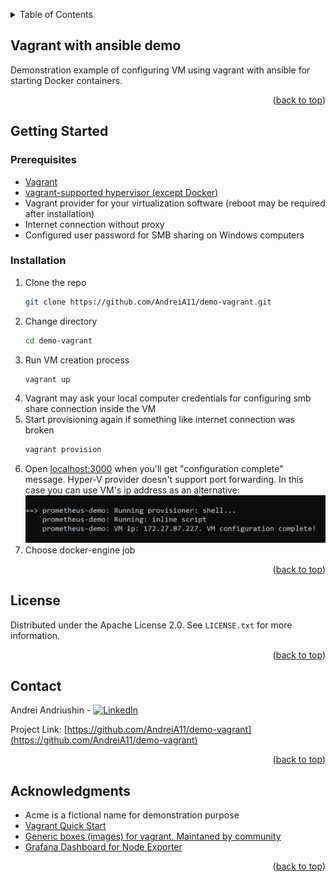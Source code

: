 <a name="readme-top"></a>
<details>
  <summary>Table of Contents</summary>
  <ol>
    <li>
      <a href="#about-the-project">About The Project</a>
    </li>
    <li>
      <a href="#getting-started">Getting Started</a>
      <ul>
        <li><a href="#prerequisites">Prerequisites</a></li>
        <li><a href="#installation">Installation</a></li>
      </ul>
    </li>
    <li><a href="#license">License</a></li>
    <li><a href="#contact">Contact</a></li>
    <li><a href="#acknowledgments">Acknowledgments</a></li>
  </ol>
</details>



<!-- ABOUT THE PROJECT -->
## Vagrant with ansible demo

Demonstration example of configuring VM using vagrant with ansible for starting Docker containers.

<p align="right">(<a href="#readme-top">back to top</a>)</p>



<!-- GETTING STARTED -->
## Getting Started

### Prerequisites

* [Vagrant](https://developer.hashicorp.com/vagrant/downloads)
* [vagrant-supported hypervisor (except Docker)](https://developer.hashicorp.com/vagrant/docs/providers)
* Vagrant provider for your virtualization software (reboot may be required after installation)
* Internet connection without proxy
* Configured user password for SMB sharing on Windows computers

### Installation

1. Clone the repo
   ```sh
   git clone https://github.com/AndreiA11/demo-vagrant.git
   ```
2. Change directory 
   ```sh
   cd demo-vagrant
   ```
4. Run VM creation process
   ```sh
   vagrant up
   ```
5. Vagrant may ask your local computer credentials for configuring smb share connection inside the VM
6. Start provisioning again if something like internet connection was broken
   ```sh
   vagrant provision
   ```
7. Open [localhost:3000](http://localhost:3000/) when you'll get "configuration complete" message. Hyper-V provider doesn't support port forwarding. In this case you can use VM's ip address as an alternative: ![complete-screenshot][complete-screenshot]
8. Choose docker-engine job
<p align="right">(<a href="#readme-top">back to top</a>)</p>



<!-- LICENSE -->
## License

Distributed under the Apache License 2.0. See `LICENSE.txt` for more information.

<p align="right">(<a href="#readme-top">back to top</a>)</p>



<!-- CONTACT -->
## Contact

Andrei Andriushin - [![LinkedIn][linkedin-shield]](https://linkedin.com/in/andrei-andriushin/)

Project Link: [https://github.com/AndreiA11/demo-vagrant](https://github.com/AndreiA11/demo-vagrant)

<p align="right">(<a href="#readme-top">back to top</a>)</p>



<!-- ACKNOWLEDGMENTS -->
## Acknowledgments

* Acme is a fictional name for demonstration purpose
* [Vagrant Quick Start](https://developer.hashicorp.com/vagrant/tutorials/getting-started)
* [Generic boxes (images) for vagrant. Maintaned by community](https://app.vagrantup.com/generic)
* [Grafana Dashboard for Node Exporter](https://grafana.com/grafana/dashboards/1860)

<p align="right">(<a href="#readme-top">back to top</a>)</p>



<!-- MARKDOWN LINKS & IMAGES -->
<!-- https://www.markdownguide.org/basic-syntax/#reference-style-links -->
[linkedin-shield]: https://img.shields.io/badge/-LinkedIn-black.svg?style=for-the-badge&logo=linkedin&colorB=555
[complete-screenshot]: images/complete-screenshot.png